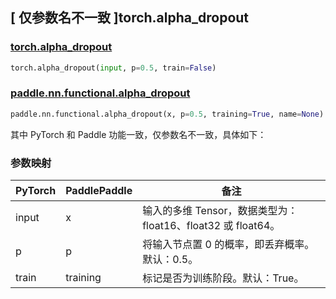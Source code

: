 ## [ 仅参数名不一致 ]torch.alpha_dropout

### [torch.alpha\_dropout](https://pytorch.org/docs/master/generated/torch.nn.functional.alpha_dropout.html)

```python
torch.alpha_dropout(input, p=0.5, train=False)
```

### [paddle.nn.functional.alpha\_dropout](https://www.paddlepaddle.org.cn/documentation/docs/zh/develop/api/paddle/nn/functional/alpha_dropout_cn.html#alpha-dropout)

```python
paddle.nn.functional.alpha_dropout(x, p=0.5, training=True, name=None)
```

其中 PyTorch 和 Paddle 功能一致，仅参数名不一致，具体如下：

### 参数映射

| PyTorch | PaddlePaddle | 备注 |
| ------- | ------------ | -- |
| input   | x            | 输入的多维 Tensor，数据类型为：float16、float32 或 float64。 |
| p       | p            | 将输入节点置 0 的概率，即丢弃概率。默认：0.5。 |
| train   | training     | 标记是否为训练阶段。默认：True。 |
